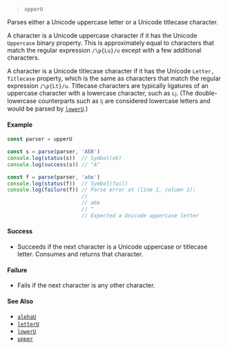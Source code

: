 <!--
 Copyright (c) 2020 Thomas J. Otterson
 
 This software is released under the MIT License.
 https://opensource.org/licenses/MIT
-->

> `upperU`

Parses either a Unicode uppercase letter or a Unicode titlecase character.

A character is a Unicode uppercase character if it has the Unicode `Uppercase` binary property. This is approximately equal to characters that match the regular expression `/\p{Lu}/u` except with a few additional characters.

A character is a Unicode titlecase character if it has the Unicode `Letter, Titlecase` property, which is the same as characters that match the regular expression `/\p{Lt}/u`. Titlecase characters are typically ligatures of an uppercase character with a lowercase character, such as `ǈ`. (The double-lowercase counterparts such as `ǉ` are considered lowercase letters and would be parsed by [`lowerU`](loweru.md).)

#### Example

```javascript
const parser = upperU

const s = parse(parser, 'АБВ')
console.log(status(s))  // Symbol(ok)
console.log(success(s)) // "A"

const f = parse(parser, 'абв')
console.log(status(f))  // Symbol(fail)
console.log(failure(f)) // Parse error at (line 1, column 1):
                        //
                        // абв
                        // ^
                        // Expected a Unicode uppercase letter
```

#### Success

* Succeeds if the next character is a Unicode uppercase or titlecase letter. Consumes and returns that character.

#### Failure

* Fails if the next character is any other character.

#### See Also

* [`alphaU`](alphau.md)
* [`letterU`](letteru.md)
* [`lowerU`](loweru.md)
* [`upper`](upper.md)